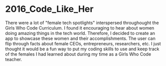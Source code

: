 # 2016_Code_Like_Her

There were a lot of "female tech spotlights" interspersed throughought the Girls Who Code Curriculum. I found it encouraging to hear about women doing amazing things in the tech world. Therefore, I decided to create an app to showcase these women and their accomplishments. The user can flip through facts about female CEOs, entrepreneurs, researchers, etc. I just thought it would be a fun way to put my coding skills to use and keep track of the females I had learned about during my time as a Girls Who Code teacher. 
